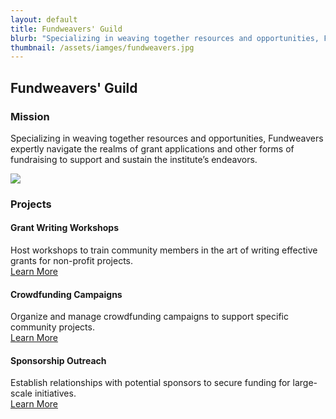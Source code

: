 ```yaml
---
layout: default
title: Fundweavers' Guild
blurb: "Specializing in weaving together resources and opportunities, Fundweavers expertly navigate the realms of grant applications and other forms of fundraising to support and sustain the institute’s endeavors."
thumbnail: /assets/iamges/fundweavers.jpg
---
```


## Fundweavers' Guild

### Mission
Specializing in weaving together resources and opportunities, Fundweavers expertly navigate the realms of grant applications and other forms of fundraising to support and sustain the institute’s endeavors.

<img src="/assets/iamges/fundweavers.jpg" class="photo">

### Projects

#### Grant Writing Workshops
Host workshops to train community members in the art of writing effective grants for non-profit projects.  
[Learn More](https://highdesertinstitute.org/guilds/fundweavers/grant-writing)

#### Crowdfunding Campaigns
Organize and manage crowdfunding campaigns to support specific community projects.  
[Learn More](https://highdesertinstitute.org/guilds/fundweavers/crowdfunding)

#### Sponsorship Outreach
Establish relationships with potential sponsors to secure funding for large-scale initiatives.  
[Learn More](https://highdesertinstitute.org/guilds/fundweavers/sponsorship-outreach)
